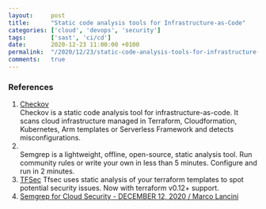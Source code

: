 ```yaml
---
layout:     post
title:      "Static code analysis tools for Infrastructure-as-Code"
categories: ['cloud', 'devops', 'security'] 
tags:       ['sast', 'ci/cd']
date:       2020-12-23 11:00:00 +0100
permalink:  "/2020/12/23/static-code-analysis-tools-for-infrastructure-as-codek"
comments:   true
---
```


### References

1. [Checkov](https://www.checkov.io/)   
   Checkov is a static code analysis tool for infrastructure-as-code. It scans cloud infrastructure managed in Terraform, Cloudformation, Kubernetes, Arm templates or Serverless Framework and detects misconfigurations.
2. [](https://semgrep.dev/)  
   Semgrep is a lightweight, offline, open-source, static analysis tool. Run community rules or write your own in less than 5 minutes. Configure and run in 2 minutes.
3. [TFSec](https://github.com/tfsec/tfsec)
   Tfsec uses static analysis of your terraform templates to spot potential security issues. Now with terraform v0.12+ support.
4. [Semgrep for Cloud Security - DECEMBER 12, 2020 / Marco Lancini](https://www.marcolancini.it/2020/blog-semgrep-for-cloud-security/)

